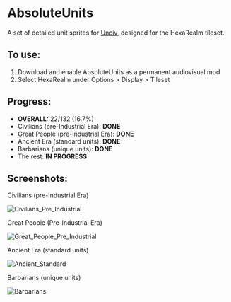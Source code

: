 # AbsoluteUnits

A set of detailed unit sprites for [Unciv](https://github.com/yairm210/Unciv), designed for the HexaRealm tileset. 

## To use: 
1. Download and enable AbsoluteUnits as a permanent audiovisual mod
2. Select HexaRealm under Options > Display > Tileset

## Progress:
  * **OVERALL:** 22/132 (16.7%)
  * Civilians (pre-Industrial Era): **DONE**
  * Great People (pre-Industrial Era): **DONE**
  * Ancient Era (standard units): **DONE**
  * Barbarians (unique units): **DONE**
  * The rest: **IN PROGRESS**

## Screenshots:
Civilians (pre-Industrial Era)

![Civilians_Pre_Industrial](https://user-images.githubusercontent.com/56904240/170342194-dccb11e5-1354-410a-a2aa-f880695fcd4d.png)

Great People (Pre-Industrial Era) 

![Great_People_Pre_Industrial](https://user-images.githubusercontent.com/56904240/170342559-0e1f4edf-66bb-4aab-bafa-3955d13886d3.png)

Ancient Era (standard units)

![Ancient_Standard](https://user-images.githubusercontent.com/56904240/170343656-e6327e08-8df8-4abc-a1e5-88ec057f8193.png)

Barbarians (unique units)

![Barbarians](https://user-images.githubusercontent.com/56904240/170349300-353a7c1c-a0f8-4f7c-99e7-e08a00f70496.png)
